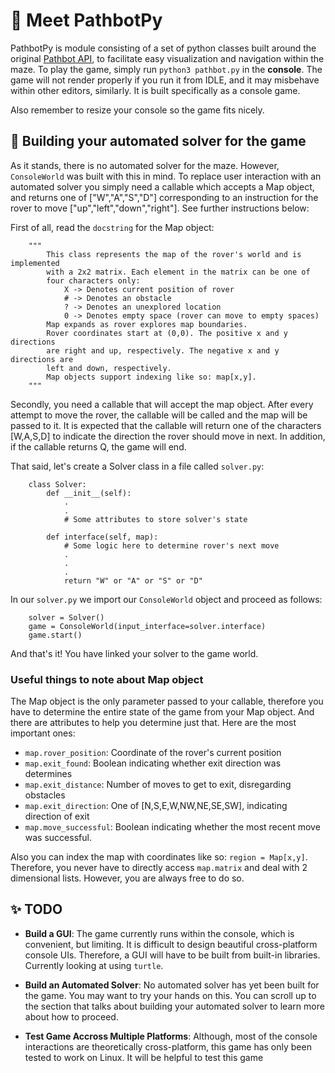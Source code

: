 # 👋 Meet PathbotPy

PathbotPy is module consisting of a set of python classes built around the original [Pathbot API](https://github.com/Oracking/pathbot/blob/master/API.md), to facilitate easy visualization and navigation within the maze. To play the game, simply run `python3 pathbot.py` in the **console**. The game will not render properly if you run it from IDLE, and it may misbehave within other editors, similarly. It is built specifically as a console game.

Also remember to resize your console so the game fits nicely.

## 🤖 Building your automated solver for the game

As it stands, there is no automated solver for the maze. However, `ConsoleWorld` was built with this in mind. To replace user interaction with an automated solver you simply need a callable which accepts a Map object, and returns one of ["W","A","S","D"] corresponding to an instruction for the rover to move ["up","left","down","right"]. See further instructions below:

First of all, read the `docstring` for the Map object:

```
    """
        This class represents the map of the rover's world and is implemented
        with a 2x2 matrix. Each element in the matrix can be one of
        four characters only:
            X -> Denotes current position of rover
            # -> Denotes an obstacle
            ? -> Denotes an unexplored location
            0 -> Denotes empty space (rover can move to empty spaces)
        Map expands as rover explores map boundaries.
        Rover coordinates start at (0,0). The positive x and y directions
        are right and up, respectively. The negative x and y directions are
        left and down, respectively.
        Map objects support indexing like so: map[x,y].
    """
```

Secondly, you need a callable that will accept the map object. After every attempt to move the rover, the callable will be called and the map will be passed to it. It is expected that the callable will return one of the characters [W,A,S,D] to indicate the direction the rover should move in next. In addition, if the callable returns Q, the game will end.

That said, let's create a Solver class in  a file called `solver.py`:

```
    class Solver:
        def __init__(self):
            .
            .
            # Some attributes to store solver's state

        def interface(self, map):
            # Some logic here to determine rover's next move
            .
            .
            .
            return "W" or "A" or "S" or "D"
```

In our `solver.py` we import our `ConsoleWorld` object and proceed as follows:

```
    solver = Solver()
    game = ConsoleWorld(input_interface=solver.interface)
    game.start()
```

And that's it! You have linked your solver to the game world.

### Useful things to note about Map object
The Map object is the only parameter passed to your callable, therefore you have to determine the entire state of the game from your Map object. And there are attributes to help you determine just that. Here are the most important ones:

- `map.rover_position`: Coordinate of the rover's current position
- `map.exit_found`: Boolean indicating whether exit direction was determines
- `map.exit_distance`: Number of moves to get to exit, disregarding obstacles
- `map.exit_direction`: One of [N,S,E,W,NW,NE,SE,SW], indicating direction of exit
- `map.move_successful`: Boolean indicating whether the most recent move was successful.

Also you can index the map with coordinates like so: `region = Map[x,y]`. Therefore, you never have to directly access `map.matrix` and deal with 2 dimensional lists. However, you are always free to do so.

## ✨ TODO

- **Build a GUI**: The game currently runs within the console, which is convenient, but limiting. It is difficult to design beautiful cross-platform console UIs. Therefore, a GUI will have to be built from built-in libraries. Currently looking at using `turtle`.

- **Build an Automated Solver**: No automated solver has yet been built for the game. You may want to try your hands on this. You can scroll up to the section that talks about building your automated solver to learn more about how to proceed.

- **Test Game Accross Multiple Platforms**: Although, most of the console interactions are theoretically cross-platform, this game has only been tested to work on Linux. It will be helpful to test this game
